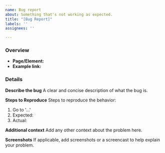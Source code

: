 ```yaml
---
name: Bug report
about: Something that's not working as expected.
title: "[Bug Report]"
labels: ''
assignees: ''

---
```


### Overview

* **Page/Element:**
* **Example link:**

### Details

**Describe the bug**
A clear and concise description of what the bug is.

**Steps to Reproduce**
Steps to reproduce the behavior:
1. Go to '...'
2. Expected:
3. Actual:

**Additional context**
Add any other context about the problem here.

**Screenshots**
If applicable, add screenshots or a screencast to help explain your problem.
